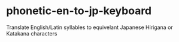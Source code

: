 # phonetic-en-to-jp-keyboard
Translate English/Latin syllables to equivelant Japanese Hirigana or Katakana characters
